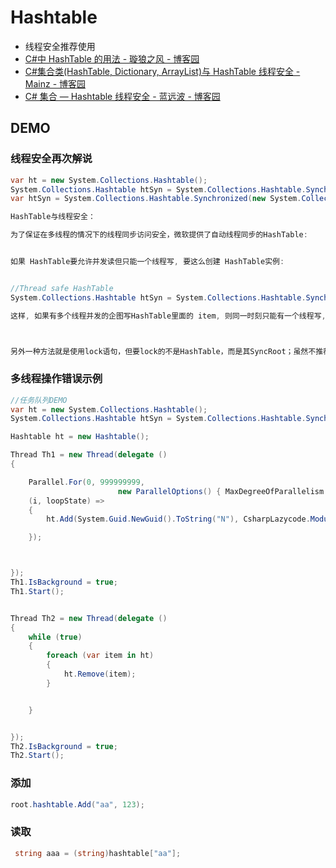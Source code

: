 # Hashtable

- 线程安全推荐使用
- [C#中 HashTable 的用法 - 璇狼之风 - 博客园](https://www.cnblogs.com/houlin/p/3512480.html)
- [C#集合类(HashTable, Dictionary, ArrayList)与 HashTable 线程安全 - Mainz - 博客园](https://www.cnblogs.com/Mainz/archive/2008/04/06/CSharp_HashTable_Dictionary_ArrayList_Threadsafe.html)
- [C# 集合 — Hashtable 线程安全 - 蓝远波 - 博客园](https://www.cnblogs.com/lanyuanbo/p/5857038.html)

## DEMO

### 线程安全再次解说

```c#
var ht = new System.Collections.Hashtable();
System.Collections.Hashtable htSyn = System.Collections.Hashtable.Synchronized(new System.Collections.Hashtable());
var htSyn = System.Collections.Hashtable.Synchronized(new System.Collections.Hashtable());

HashTable与线程安全：

为了保证在多线程的情况下的线程同步访问安全，微软提供了自动线程同步的HashTable:


如果 HashTable要允许并发读但只能一个线程写, 要这么创建 HashTable实例:


//Thread safe HashTable
System.Collections.Hashtable htSyn = System.Collections.Hashtable.Synchronized(new System.Collections.Hashtable());

这样, 如果有多个线程并发的企图写HashTable里面的 item, 则同一时刻只能有一个线程写, 其余阻塞; 对读的线程则不受影响。



另外一种方法就是使用lock语句，但要lock的不是HashTable，而是其SyncRoot；虽然不推荐这种方法，但效果一样的，因为源代码就是这样实现的:
```

### 多线程操作错误示例

```c#
//任务队列DEMO
var ht = new System.Collections.Hashtable();
System.Collections.Hashtable htSyn = System.Collections.Hashtable.Synchronized(new System.Collections.Hashtable());

Hashtable ht = new Hashtable();

Thread Th1 = new Thread(delegate ()
{

    Parallel.For(0, 999999999,
                        new ParallelOptions() { MaxDegreeOfParallelism = 100 },
    (i, loopState) =>
    {
        ht.Add(System.Guid.NewGuid().ToString("N"), CsharpLazycode.Module.Laycode.words.Util.GenerateSurname());

    });



});
Th1.IsBackground = true;
Th1.Start();


Thread Th2 = new Thread(delegate ()
{
    while (true)
    {
        foreach (var item in ht)
        {
            ht.Remove(item);
        }


    }


});
Th2.IsBackground = true;
Th2.Start();
```

### 添加

```c#
root.hashtable.Add("aa", 123);
```

### 读取

```c#
 string aaa = (string)hashtable["aa"];
```
